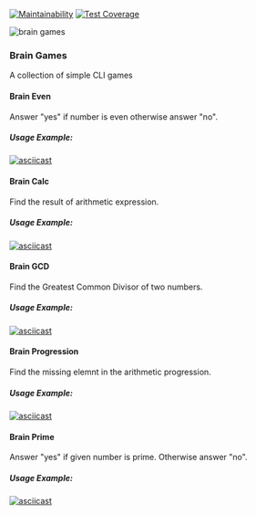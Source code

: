 [![Maintainability](https://api.codeclimate.com/v1/badges/8af4adfd87bd86328513/maintainability)](https://codeclimate.com/github/Dekevich/python-project-lvl1/maintainability)
[![Test Coverage](https://api.codeclimate.com/v1/badges/8af4adfd87bd86328513/test_coverage)](https://codeclimate.com/github/Dekevich/python-project-lvl1/test_coverage)

![brain games](https://github.com/Dekevich/python-project-lvl1/workflows/brain%20games/badge.svg?branch=master)

### Brain Games

A collection of simple CLI games

#### Brain Even

Answer "yes" if number is even otherwise answer "no".

##### Usage Example:
[![asciicast](https://asciinema.org/a/FYyZJvo5jIiqxrjYTJrrhhrKy.svg)](https://asciinema.org/a/FYyZJvo5jIiqxrjYTJrrhhrKy)

#### Brain Calc

Find the result of arithmetic expression.

##### Usage Example:
[![asciicast](https://asciinema.org/a/lOySlG75CyMVZHdpLPx5C9Czf.svg)](https://asciinema.org/a/lOySlG75CyMVZHdpLPx5C9Czf)


#### Brain GCD

Find the Greatest Common Divisor of two numbers.

##### Usage Example:
[![asciicast](https://asciinema.org/a/v4qcEfhvUt7kXHsvsTvzHhxx6.svg)](https://asciinema.org/a/v4qcEfhvUt7kXHsvsTvzHhxx6)

#### Brain Progression

Find the missing elemnt in the arithmetic progression.

##### Usage Example:
[![asciicast](https://asciinema.org/a/gaHIID7bhnCN6sL0JzmBnbM2x.svg)](https://asciinema.org/a/gaHIID7bhnCN6sL0JzmBnbM2x)

#### Brain Prime

Answer "yes" if given number is prime. Otherwise answer "no".

##### Usage Example:
[![asciicast](https://asciinema.org/a/vBxznRPHxu8h4yCuRH40H7fzo.svg)](https://asciinema.org/a/vBxznRPHxu8h4yCuRH40H7fzo)